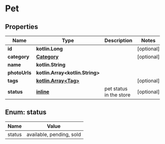 
# Pet

## Properties
Name | Type | Description | Notes
------------ | ------------- | ------------- | -------------
**id** | **kotlin.Long** |  |  [optional]
**category** | [**Category**](Category.md) |  |  [optional]
**name** | **kotlin.String** |  | 
**photoUrls** | **kotlin.Array&lt;kotlin.String&gt;** |  | 
**tags** | [**kotlin.Array&lt;Tag&gt;**](Tag.md) |  |  [optional]
**status** | [**inline**](#StatusEnum) | pet status in the store |  [optional]


<a name="StatusEnum"></a>
## Enum: status
Name | Value
---- | -----
status | available, pending, sold



